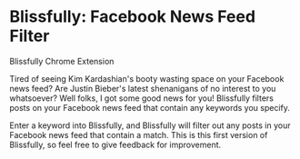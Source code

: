# Blissfully: Facebook News Feed Filter
Blissfully Chrome Extension

Tired of seeing Kim Kardashian's booty wasting space on your Facebook news feed? Are Justin Bieber's latest shenanigans of no interest to you whatsoever? Well folks, I got some good news for you! Blissfully filters posts on your Facebook news feed that contain any keywords you specify.

Enter a keyword into Blissfully, and Blissfully will filter out any posts in your Facebook news feed that contain a match. This is this first version of Blissfully, so feel free to give feedback for improvement.
